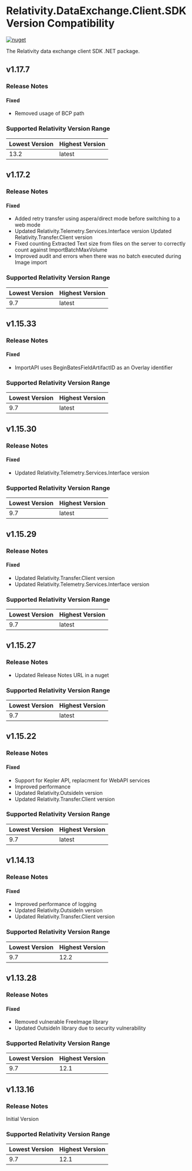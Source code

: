 # Relativity.DataExchange.Client.SDK Version Compatibility

[![nuget](https://img.shields.io/nuget/v/Relativity.DataExchange.Client.SDK.svg)](https://www.nuget.org/packages/Relativity.DataExchange.Client.SDK)

The Relativity data exchange client SDK .NET package.

## v1.17.7

### Release Notes

#### Fixed

* Removed usage of BCP path

### Supported Relativity Version Range

Lowest Version | Highest Version
---  | ---
13.2 | latest

## v1.17.2

### Release Notes

#### Fixed

* Added retry transfer using aspera/direct mode before switching to a web mode
* Updated Relativity.Telemetry.Services.Interface version
  Updated Relativity.Transfer.Client version
* Fixed counting Extracted Text size from files on the server to correctly count against ImportBatchMaxVolume
* Improved audit and errors when there was no batch executed during Image import

### Supported Relativity Version Range

Lowest Version | Highest Version
--- | ---
9.7 | latest

## v1.15.33

### Release Notes

#### Fixed

* ImportAPI uses BeginBatesFieldArtifactID as an Overlay identifier

### Supported Relativity Version Range

Lowest Version | Highest Version
--- | ---
9.7 | latest

## v1.15.30

### Release Notes

#### Fixed

* Updated Relativity.Telemetry.Services.Interface version

### Supported Relativity Version Range

Lowest Version | Highest Version
--- | ---
9.7 | latest

## v1.15.29

### Release Notes

#### Fixed

* Updated Relativity.Transfer.Client version
* Updated Relativity.Telemetry.Services.Interface version

### Supported Relativity Version Range

Lowest Version | Highest Version
--- | ---
9.7 | latest

## v1.15.27

### Release Notes

* Updated Release Notes URL in a nuget

### Supported Relativity Version Range

Lowest Version | Highest Version
--- | ---
9.7 | latest

## v1.15.22

### Release Notes

#### Fixed

* Support for Kepler API, replacment for WebAPI services
* Improved performance
* Updated Relativity.OutsideIn version
* Updated Relativity.Transfer.Client version

### Supported Relativity Version Range

Lowest Version | Highest Version
--- | ---
9.7 | latest

## v1.14.13

### Release Notes

#### Fixed

* Improved performance of logging
* Updated Relativity.OutsideIn version
* Updated Relativity.Transfer.Client version

### Supported Relativity Version Range

Lowest Version | Highest Version
--- | ---
9.7 | 12.2

## v1.13.28

### Release Notes

#### Fixed

* Removed vulnerable FreeImage library
* Updated OutsideIn library due to security vulnerability

### Supported Relativity Version Range

Lowest Version | Highest Version
--- | ---
9.7 | 12.1

## v1.13.16

### Release Notes

Initial Version

### Supported Relativity Version Range

Lowest Version | Highest Version
--- | ---
9.7 | 12.1
